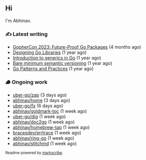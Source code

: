 ## Hi

I'm Abhinav.

### ✍️ Latest writing


- [GopherCon 2023: Future-Proof Go Packages](https://abhinavg.net/2023/09/27/future-proof-packages/) (4 months ago)
- [Designing Go Libraries](https://abhinavg.net/2022/12/06/designing-go-libraries/) (1 year ago)
- [Introduction to generics in Go](https://abhinavg.net/2022/11/23/generics-intro/) (1 year ago)
- [Bare minimum semantic versioning](https://abhinavg.net/2022/11/07/semver/) (1 year ago)
- [Go Patterns and Practices](https://abhinavg.net/2022/09/19/go-patterns-and-practices-talk/) (1 year ago)

### 🪵 Ongoing work


- [uber-go/zap](https://github.com/uber-go/zap) (3 days ago)
- [abhinav/home](https://github.com/abhinav/home) (3 days ago)
- [uber-go/fx](https://github.com/uber-go/fx) (6 days ago)
- [abhinav/goldmark-toc](https://github.com/abhinav/goldmark-toc) (1 week ago)
- [uber-go/dig](https://github.com/uber-go/dig) (1 week ago)
- [abhinav/doc2go](https://github.com/abhinav/doc2go) (1 week ago)
- [abhinav/homebrew-tap](https://github.com/abhinav/homebrew-tap) (1 week ago)
- [bracesdev/errtrace](https://github.com/bracesdev/errtrace) (1 week ago)
- [abhinav/ring-go](https://github.com/abhinav/ring-go) (1 week ago)
- [abhinav/stitchmd](https://github.com/abhinav/stitchmd) (1 week ago)

<sub>Readme powered by [markscribe](https://github.com/muesli/markscribe).</sub>
